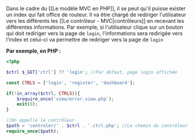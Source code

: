 Dans le cadre du [[Le modèle MVC en PHP]], il se peut qu'il puisse exister un index qui fait office de routeur. Il va être chargé de rediriger l'utilisateur vers les différents les [[Le contrôleur - MVC|contrôleurs]] en recevant les différentes informations. Par exemple, si l'utilisateur clique sur un bouton qui doit rediriger vers la page de `login`, l'informations sera redirigée vers l'index et celui-ci va permettre de rediriger vers la page de `login`

**Par exemple, en PHP :**
```php
<?php

$ctrl $_GET['ctrl'] ?? 'login'; //Par défaut, page login affichée

const CTRLS = ['login', 'register', 'dashboard'];

if(!in_array($ctrl, CTRLS)){
	$require_once('view/error.view.php');
	exit(0);
}

//On appelle le contrôleur
$path = 'controler/' . $ctrl . '.ctrl.php'; //Le chemin du contrôleur
require_once($path);
```
